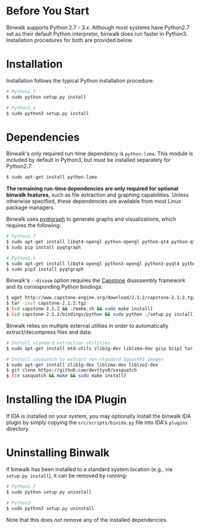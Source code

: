Before You Start
================

Binwalk supports Python 2.7 - 3.x. Although most systems have Python2.7 set as their default Python interpreter, binwalk does run faster in Python3. Installation procedures for both are provided below.

Installation
============

Installation follows the typical Python installation procedure:

```bash
# Python2.7
$ sudo python setup.py install
```

```bash
# Python3.x
$ sudo python3 setup.py install
```

Dependencies
============

Binwalk's only required run-time dependency is `python-lzma`. This module is included by default in Python3, but must be installed separately for Python2.7:

```bash
$ sudo apt-get install python-lzma
```

**The remaining run-time dependencies are only required for optional binwalk features**, such as file extraction and graphing capabilities. Unless otherwise specified, these dependencies are available from most Linux package managers.

Binwalk uses [pyqtgraph](http://www.pyqtgraph.org) to generate graphs and visualizations, which requires the following: 

```bash
# Python2.7
$ sudo apt-get install libqt4-opengl python-opengl python-qt4 python-qt4-gl python-numpy python-scipy python-pip
$ sudo pip install pyqtgraph
```

```bash
# Python3.x
$ sudo apt-get install libqt4-opengl python3-opengl python3-pyqt4 python3-pyqt4.qtopengl python3-numpy python3-scipy python3-pip
$ sudo pip3 install pyqtgraph
```

Binwalk's `--disasm` option requires the [Capstone](http://www.capstone-engine.org/) disassembly framework and its corresponding Python bindings:

```bash
$ wget http://www.capstone-engine.org/download/2.1.2/capstone-2.1.2.tgz
$ tar -zxvf capstone-2.1.2.tgz
$ (cd capstone-2.1.2 && ./make.sh && sudo make install)
$ (cd capstone-2.1.2/bindings/python && sudo python ./setup.py install)
```

Binwalk relies on multiple external utilties in order to automatically extract/decompress files and data:

```bash
# Install standard extraction utilities
$ sudo apt-get install mtd-utils zlib1g-dev liblzma-dev gzip bzip2 tar arj lhasa p7zip p7zip-full cabextract openjdk-6-jdk cramfsprogs cramfsswap squashfs-tools
```

```bash
# Install sasquatch to extract non-standard SquashFS images
$ sudo apt-get install zlib1g-dev liblzma-dev liblzo2-dev
$ git clone https://github.com/devttys0/sasquatch
$ (cd sasquatch && make && sudo make install)
```

Installing the IDA Plugin
=========================

If IDA is installed on your system, you may optionally install the binwalk IDA plugin by simply copying the `src/scripts/binida.py` file into IDA's `plugins` directory.


Uninstalling Binwalk
====================

If binwalk has been installed to a standard system location (e.g., via `setup.py install`), it can be removed by running:

```bash
# Python2.7
$ sudo python setup.py uninstall
```

```bash
# Python3
$ sudo python3 setup.py uninstall
```

Note that this does _not_ remove any of the installed dependencies.
